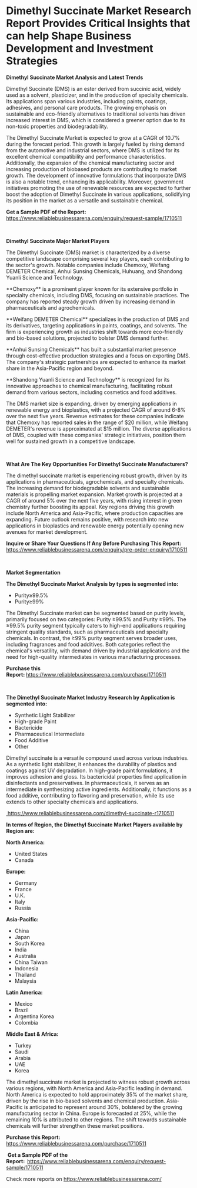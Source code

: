 <p><h1>Dimethyl Succinate Market Research Report Provides Critical Insights that can help Shape Business Development and Investment Strategies</h1></p><p><strong>Dimethyl Succinate Market Analysis and Latest Trends</strong></p>
<p><p>Dimethyl Succinate (DMS) is an ester derived from succinic acid, widely used as a solvent, plasticizer, and in the production of specialty chemicals. Its applications span various industries, including paints, coatings, adhesives, and personal care products. The growing emphasis on sustainable and eco-friendly alternatives to traditional solvents has driven increased interest in DMS, which is considered a greener option due to its non-toxic properties and biodegradability.</p><p>The Dimethyl Succinate Market is expected to grow at a CAGR of 10.7% during the forecast period. This growth is largely fueled by rising demand from the automotive and industrial sectors, where DMS is utilized for its excellent chemical compatibility and performance characteristics. Additionally, the expansion of the chemical manufacturing sector and increasing production of biobased products are contributing to market growth. The development of innovative formulations that incorporate DMS is also a notable trend, enhancing its applicability. Moreover, government initiatives promoting the use of renewable resources are expected to further boost the adoption of Dimethyl Succinate in various applications, solidifying its position in the market as a versatile and sustainable chemical.</p></p>
<p><strong>Get a Sample PDF of the Report:&nbsp;</strong> <a href="https://www.reliablebusinessarena.com/enquiry/request-sample/1710511?utm_campaign=1841&utm_medium=2&utm_source=Github&utm_content=ia&utm_term=02042025&utm_id=dimethyl-succinate">https://www.reliablebusinessarena.com/enquiry/request-sample/1710511</a></p>
<p>&nbsp;</p>
<p><strong>Dimethyl Succinate Major Market Players</strong></p>
<p><p>The Dimethyl Succinate (DMS) market is characterized by a diverse competitive landscape comprising several key players, each contributing to the sector's growth. Notable companies include Chemoxy, Weifang DEMETER Chemical, Anhui Sunsing Chemicals, Huhuang, and Shandong Yuanli Science and Technology.</p><p>**Chemoxy** is a prominent player known for its extensive portfolio in specialty chemicals, including DMS, focusing on sustainable practices. The company has reported steady growth driven by increasing demand in pharmaceuticals and agrochemicals.</p><p>**Weifang DEMETER Chemical** specializes in the production of DMS and its derivatives, targeting applications in paints, coatings, and solvents. The firm is experiencing growth as industries shift towards more eco-friendly and bio-based solutions, projected to bolster DMS demand further.</p><p>**Anhui Sunsing Chemicals** has built a substantial market presence through cost-effective production strategies and a focus on exporting DMS. The company's strategic partnerships are expected to enhance its market share in the Asia-Pacific region and beyond.</p><p>**Shandong Yuanli Science and Technology** is recognized for its innovative approaches to chemical manufacturing, facilitating robust demand from various sectors, including cosmetics and food additives. </p><p>The DMS market size is expanding, driven by emerging applications in renewable energy and bioplastics, with a projected CAGR of around 6-8% over the next five years. Revenue estimates for these companies indicate that Chemoxy has reported sales in the range of $20 million, while Weifang DEMETER's revenue is approximated at $15 million. The diverse applications of DMS, coupled with these companies' strategic initiatives, position them well for sustained growth in a competitive landscape.</p></p>
<p>&nbsp;</p>
<p><strong>What Are The Key Opportunities For Dimethyl Succinate Manufacturers?</strong></p>
<p><p>The dimethyl succinate market is experiencing robust growth, driven by its applications in pharmaceuticals, agrochemicals, and specialty chemicals. The increasing demand for biodegradable solvents and sustainable materials is propelling market expansion. Market growth is projected at a CAGR of around 5% over the next five years, with rising interest in green chemistry further boosting its appeal. Key regions driving this growth include North America and Asia-Pacific, where production capacities are expanding. Future outlook remains positive, with research into new applications in bioplastics and renewable energy potentially opening new avenues for market development.</p></p>
<p><strong>Inquire or Share Your Questions If Any Before Purchasing This Report:</strong> <a href="https://www.reliablebusinessarena.com/enquiry/pre-order-enquiry/1710511?utm_campaign=1841&utm_medium=2&utm_source=Github&utm_content=ia&utm_term=02042025&utm_id=dimethyl-succinate">https://www.reliablebusinessarena.com/enquiry/pre-order-enquiry/1710511</a></p>
<p>&nbsp;</p>
<p><strong>Market Segmentation</strong></p>
<p><strong>The Dimethyl Succinate Market Analysis by types is segmented into:</strong></p>
<p><ul><li>Purity≥99.5%</li><li>Purity≥99%</li></ul></p>
<p><p>The Dimethyl Succinate market can be segmented based on purity levels, primarily focused on two categories: Purity ≥99.5% and Purity ≥99%. The ≥99.5% purity segment typically caters to high-end applications requiring stringent quality standards, such as pharmaceuticals and specialty chemicals. In contrast, the ≥99% purity segment serves broader uses, including fragrances and food additives. Both categories reflect the chemical's versatility, with demand driven by industrial applications and the need for high-quality intermediates in various manufacturing processes.</p></p>
<p><strong>Purchase this Report:&nbsp;</strong><a href="https://www.reliablebusinessarena.com/purchase/1710511?utm_campaign=1841&utm_medium=2&utm_source=Github&utm_content=ia&utm_term=02042025&utm_id=dimethyl-succinate">https://www.reliablebusinessarena.com/purchase/1710511</a></p>
<p>&nbsp;</p>
<p><strong>The Dimethyl Succinate Market Industry Research by Application is segmented into:</strong></p>
<p><ul><li>Synthetic Light Stabilizer</li><li>High-grade Paint</li><li>Bactericide</li><li>Pharmaceutical Intermediate</li><li>Food Additive</li><li>Other</li></ul></p>
<p><p>Dimethyl succinate is a versatile compound used across various industries. As a synthetic light stabilizer, it enhances the durability of plastics and coatings against UV degradation. In high-grade paint formulations, it improves adhesion and gloss. Its bactericidal properties find application in disinfectants and preservatives. In pharmaceuticals, it serves as an intermediate in synthesizing active ingredients. Additionally, it functions as a food additive, contributing to flavoring and preservation, while its use extends to other specialty chemicals and applications.</p></p>
<p><a href="https://www.reliablebusinessarena.com/dimethyl-succinate-r1710511?utm_campaign=1841&utm_medium=2&utm_source=Github&utm_content=ia&utm_term=02042025&utm_id=dimethyl-succinate">&nbsp;https://www.reliablebusinessarena.com/dimethyl-succinate-r1710511</a></p>
<p><strong>In terms of Region, the Dimethyl Succinate Market Players available by Region are:</strong></p>
<p>
    <p> <strong> North America: </strong>
        <ul>
            <li>United States</li>
            <li>Canada</li>
        </ul>
        </p> 
    <p> <strong> Europe: </strong>
        <ul>
            <li>Germany</li>
            <li>France</li>
            <li>U.K.</li>
            <li>Italy</li>
            <li>Russia</li>
        </ul>
        </p> 
    <p> <strong> Asia-Pacific: </strong>
        <ul>
            <li>China</li>
            <li>Japan</li>
            <li>South Korea</li>
            <li>India</li>
            <li>Australia</li>
            <li>China Taiwan</li>
            <li>Indonesia</li>
            <li>Thailand</li>
            <li>Malaysia</li>
        </ul>
        </p> 
    <p> <strong> Latin America: </strong>
        <ul>
            <li>Mexico</li>
            <li>Brazil</li>
            <li>Argentina Korea</li>
            <li>Colombia</li>
        </ul>
        </p> 
    <p> <strong> Middle East & Africa: </strong>
        <ul>
            <li>Turkey</li>
            <li>Saudi</li>
            <li>Arabia</li>
            <li>UAE</li>
            <li>Korea</li>
        </ul>
    </p>
    </p>
<p><p>The dimethyl succinate market is projected to witness robust growth across various regions, with North America and Asia-Pacific leading in demand. North America is expected to hold approximately 35% of the market share, driven by the rise in bio-based solvents and chemical production. Asia-Pacific is anticipated to represent around 30%, bolstered by the growing manufacturing sector in China. Europe is forecasted at 25%, while the remaining 10% is attributed to other regions. The shift towards sustainable chemicals will further strengthen these market positions.</p></p>
<p><strong>Purchase this Report: </strong><a href="https://www.reliablebusinessarena.com/purchase/1710511?utm_campaign=1841&utm_medium=2&utm_source=Github&utm_content=ia&utm_term=02042025&utm_id=dimethyl-succinate">https://www.reliablebusinessarena.com/purchase/1710511</a></p>
<p>&nbsp;<strong>Get a Sample PDF of the Report:&nbsp;&nbsp;</strong><a href="https://www.reliablebusinessarena.com/enquiry/request-sample/1710511?utm_campaign=1841&utm_medium=2&utm_source=Github&utm_content=ia&utm_term=02042025&utm_id=dimethyl-succinate">https://www.reliablebusinessarena.com/enquiry/request-sample/1710511</a></p>
<p><strong></strong></p>
<p>Check more reports on <a href="https://www.reliablebusinessarena.com/?utm_campaign=1841&utm_medium=2&utm_source=Github&utm_content=ia&utm_term=02042025&utm_id=dimethyl-succinate">https://www.reliablebusinessarena.com/</a></p>